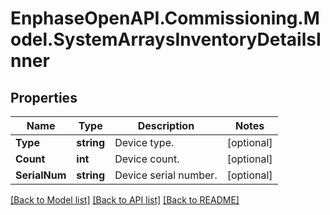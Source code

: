 # EnphaseOpenAPI.Commissioning.Model.SystemArraysInventoryDetailsInner

## Properties

Name | Type | Description | Notes
------------ | ------------- | ------------- | -------------
**Type** | **string** | Device type. | [optional] 
**Count** | **int** | Device count. | [optional] 
**SerialNum** | **string** | Device serial number. | [optional] 

[[Back to Model list]](../README.md#documentation-for-models) [[Back to API list]](../README.md#documentation-for-api-endpoints) [[Back to README]](../README.md)

